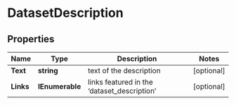 # DatasetDescription


## Properties

| Name | Type | Description | Notes |
|------------ | ------------- | ------------- | -------------|
**Text** | **string** | text of the description |[optional]|
**Links** | **IEnumerable<LinkElement>** | links featured in the ‘dataset_description’ |[optional]|